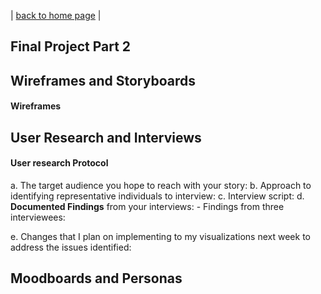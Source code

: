 | [back to home page](https://ellenasakai.github.io/sakaiportfolio/) | 


## Final Project Part 2

## Wireframes and Storyboards

#### Wireframes




## User Research and Interviews

#### User research Protocol
  a. The target audience you hope to reach with your story:
  b. Approach to identifying representative individuals to interview:
  c. Interview script:
  d. **Documented Findings** from your interviews:
    - Findings from three interviewees:
    
  e. Changes that I plan on implementing to my visualizations next week to address the issues identified: 


## Moodboards and Personas

